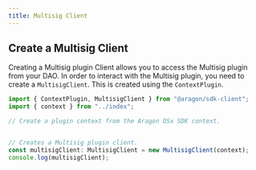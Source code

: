 ```yaml
---
title: Multisig Client
---
```


## Create a Multisig Client

Creating a Multisig plugin Client allows you to access the Multisig plugin from your DAO.
In order to interact with the Multisig plugin, you need to create a `MultisigClient`. This is created using the `ContextPlugin`.

```ts
import { ContextPlugin, MultisigClient } from "@aragon/sdk-client";
import { context } from "../index";

// Create a plugin context from the Aragon OSx SDK context.


// Creates a Multisig plugin client.
const multisigClient: MultisigClient = new MultisigClient(context);
console.log(multisigClient);
```


